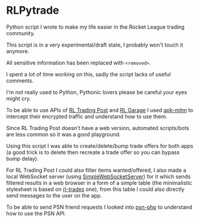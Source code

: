 # RLPytrade

Python script I wrote to make my life easier in the Rocket League trading community.

This script is in a very experimental/draft state, I probably won't touch it anymore.

All sensitive information has been replaced with `<removed>`.

I spent a lot of time working on this, sadly the script lacks of useful comments.

I'm not really used to Python, Pythonic lovers please be careful your eyes might cry.

To be able to use APIs of [RL Trading Post](https://play.google.com/store/apps/details?id=com.hintech.rltradingpost) and [RL Garage](https://play.google.com/store/apps/details?id=com.rocketleaguegarage.rlgarage) I used [apk-mitm](https://github.com/shroudedcode/apk-mitm) to intercept their encrypted traffic and understand how to use them.

Since RL Trading Post doesn't have a web version, automated scripts/bots are less common so it was a good playground.

Using this script I was able to create/delete/bump trade offers for both apps (a good trick is to delete then recreate a trade offer so you can bypass bump delay).

For RL Trading Post I could also filter items wanted/offered, I also made a local WebSocket server (using [SimpleWebSocketServer](https://github.com/dpallot/simple-websocket-server)) for it which sends filtered results in a web browser in a form of a simple table (the minimalistic stylesheet is based on [rl-trades](https://www.rl-trades.com/) one), from this table I could also directly send messages to the user on the app.

To be able to send PSN friend requests I looked into [psn-php](https://github.com/Tustin/psn-php) to understand how to use the PSN API.